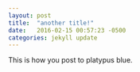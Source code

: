 ```yaml
---
layout: post
title:  "another title!"
date:   2016-02-15 00:57:23 -0500
categories: jekyll update
---
```

This is how you post to platypus blue.
